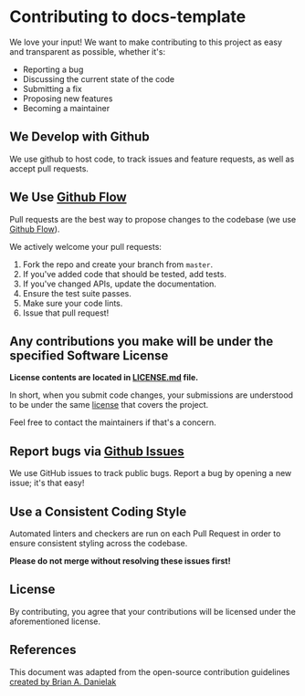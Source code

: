 # Contributing to docs-template

We love your input! We want to make contributing to this project
as easy and transparent as possible, whether it's:

- Reporting a bug
- Discussing the current state of the code
- Submitting a fix
- Proposing new features
- Becoming a maintainer

## We Develop with Github

We use github to host code, to track issues and feature requests, as well
as accept pull requests.

## We Use [Github Flow](https://guides.github.com/introduction/flow/index.html)

Pull requests are the best way to propose changes to the codebase
(we use [Github Flow](https://guides.github.com/introduction/flow/index.html)).

We actively welcome your pull requests:

1. Fork the repo and create your branch from `master`.
2. If you've added code that should be tested, add tests.
3. If you've changed APIs, update the documentation.
4. Ensure the test suite passes.
5. Make sure your code lints.
6. Issue that pull request!

## Any contributions you make will be under the specified Software License

__License contents are located in [LICENSE.md](./LICENSE.md) file.__

In short, when you submit code changes, your submissions are understood
to be under the same [license](http://choosealicense.com/licenses) that covers
the project.

Feel free to contact the maintainers if that's a concern.

## Report bugs via [Github Issues](https://github.com/docs-template/issues)

We use GitHub issues to track public bugs. Report a bug by opening a new issue;
it's that easy!

## Use a Consistent Coding Style

Automated linters and checkers are run on each Pull Request in
order to ensure consistent styling across the codebase.

__Please do not merge without resolving these issues first!__

## License

By contributing, you agree that your contributions will be
licensed under the aforementioned license.

## References

This document was adapted from the open-source contribution guidelines
[created by Brian A. Danielak](https://gist.github.com/briandk/3d2e8b3ec8daf5a27a62)

